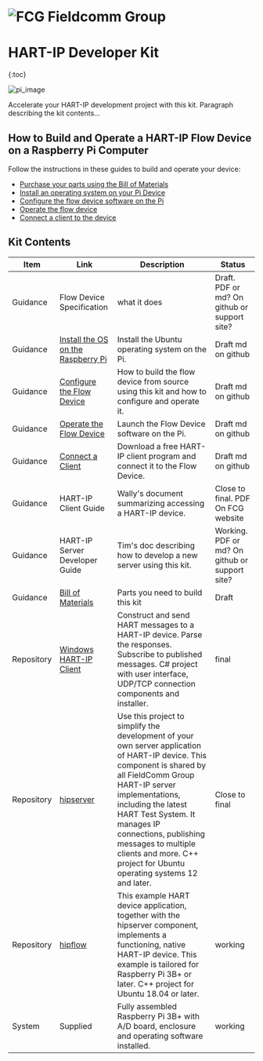 ![FCG](https://avatars0.githubusercontent.com/u/26013747?s=100&v=4) Fieldcomm Group
=====================

# HART-IP Developer Kit
{:toc}

![pi_image](https://github.com/FieldCommGroup/HART-IP-Developer-Kit/blob/master/media/RaspberryPi3B%2BDiagram.png)

Accelerate your HART-IP development project with this kit. Paragraph describing the kit contents…

## How to Build and Operate a HART-IP Flow Device on a Raspberry Pi Computer

Follow the instructions in these guides to build and operate your device:
* [Purchase your parts using the Bill of Materials](https://github.com/FieldCommGroup/HART-IP-Developer-Kit/blob/master/doc/Bill%20of%20Materials.md)
* [Install an operating system on your Pi Device](https://github.com/FieldCommGroup/HART-IP-Developer-Kit/blob/master/doc/Install%20OS.md)
* [Configure the flow device software on the Pi](https://github.com/FieldCommGroup/HART-IP-Developer-Kit/blob/master/doc/Configure%20the%20Flow%20Device.md)
* [Operate the flow device](https://github.com/FieldCommGroup/HART-IP-Developer-Kit/blob/master/doc/Operate%20the%20Flow%20Device.md)
* [Connect a client to the device](https://github.com/FieldCommGroup/HART-IP-Developer-Kit/blob/master/doc/Connect%20a%20Client.md)

## Kit Contents

| **Item** | **Link** | **Description** | **Status**|
|----------|----------|-----------------|-----------|
| Guidance | Flow Device Specification | what it does |  Draft.  PDF or md?  On github or support site?|
| Guidance | [Install the OS on the Raspberry Pi](https://github.com/FieldCommGroup/HART-IP-Developer-Kit/blob/master/doc/Install%20OS.md) | Install the Ubuntu operating system on the Pi.| Draft md on github |
| Guidance | [Configure the Flow Device](https://github.com/FieldCommGroup/HART-IP-Developer-Kit/blob/master/doc/Configure%20the%20Flow%20Device.md) | How to build the flow device from source using this kit and how to configure and operate it.| Draft md on github |
| Guidance | [Operate the Flow Device](https://github.com/FieldCommGroup/HART-IP-Developer-Kit/blob/master/doc/Operate%20the%20Flow%20Device.md) | Launch the Flow Device software on the Pi.| Draft md on github |
| Guidance | [Connect a Client](https://github.com/FieldCommGroup/HART-IP-Developer-Kit/blob/master/doc/Connect%20a%20Client.md) | Download a free HART-IP client program and connect it to the Flow Device.| Draft md on github |
| Guidance | HART-IP Client Guide | Wally's document summarizing accessing a HART-IP device.|    Close to final.  PDF  On FCG website|
| Guidance | HART-IP Server Developer Guide | Tim's doc describing how to develop a new server using this kit. | Working.  PDF or md?  On github or support site?|
| Guidance | [Bill of Materials](https://github.com/FieldCommGroup/HART-IP-Developer-Kit/blob/master/doc/Bill%20of%20Materials.md) | Parts you need to build this kit | Draft |
|Repository| [Windows HART-IP Client](https://github.com/FieldCommGroup/WindowsHartIpClient) | Construct and send HART messages to a HART-IP device. Parse the responses. Subscribe to published messages. C\# project with user interface, UDP/TCP connection components and installer.| final|
|Repository| [hipserver](https://github.com/FieldCommGroup/hipserver)| Use this project to simplify the development of your own server application of HART-IP device. This component is shared by all FieldComm Group HART-IP server implementations, including the latest HART Test System. It manages IP connections, publishing messages to multiple clients and more. C++ project for Ubuntu operating systems 12 and later. | Close to final |
|Repository| [hipflow](https://github.com/FieldCommGroup/hipflow)    | This example HART device application, together with the hipserver component, implements a functioning, native HART-IP device. This example is tailored for Raspberry Pi 3B+ or later. C++ project for Ubuntu 18.04 or later. | working|
| System | Supplied | Fully assembled Raspberry Pi 3B+ with A/D board, enclosure and operating software installed. | working |




